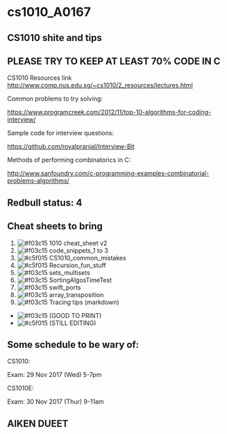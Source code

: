 # cs1010_A0167

## CS1010 shite and tips

## PLEASE TRY TO KEEP AT LEAST 70% CODE IN C

CS1010 Resources link
http://www.comp.nus.edu.sg/~cs1010/2_resources/lectures.html


Common problems to try solving:

https://www.programcreek.com/2012/11/top-10-algorithms-for-coding-interview/

Sample code for interview questions: 

https://github.com/royalpranjal/Interview-Bit

Methods of performing combinatorics in C: 

http://www.sanfoundry.com/c-programming-examples-combinatorial-problems-algorithms/

## Redbull status: 4

## Cheat sheets to bring 
1. ![#f03c15](https://placehold.it/15/f03c15/000000?text=+) 1010 cheat_sheet v2
2. ![#f03c15](https://placehold.it/15/f03c15/000000?text=+) code_snippets_1 to 3
3. ![#c5f015](https://placehold.it/15/c5f015/000000?text=+) CS1010_common_mistakes 
4. ![#c5f015](https://placehold.it/15/c5f015/000000?text=+) Recursion_fun_stuff
5. ![#f03c15](https://placehold.it/15/f03c15/000000?text=+) sets_multisets
6. ![#f03c15](https://placehold.it/15/f03c15/000000?text=+) SortingAlgosTimeTest
7. ![#f03c15](https://placehold.it/15/f03c15/000000?text=+) swift_ports
8. ![#f03c15](https://placehold.it/15/f03c15/000000?text=+) array_transposition
9. ![#f03c15](https://placehold.it/15/f03c15/000000?text=+) Tracing tips (markdown)

- ![#f03c15](https://placehold.it/15/f03c15/000000?text=+) (GOOD TO PRINT)
- ![#c5f015](https://placehold.it/15/c5f015/000000?text=+) (STILL EDITING)
## Some schedule to be wary of: 

CS1010:

Exam: 
29 Nov 2017 (Wed)	5-7pm	

CS1010E:

Exam:
30 Nov 2017 (Thur)	9-11am

## AIKEN      DUEET
